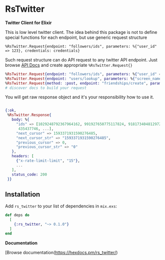 # RsTwitter

**Twitter Client for Elixir**

This is low level twitter client. The idea behind this package is not to define special functions for each endpoint,
but use generic request structure

`%RsTwitter.Request{endpoint: "followers/ids", parameters: %{"user_id" => 123}, credentials: credentials}`


Such request structure can do API request to any twitter API endpoint.
Just browse [API Docs](https://developer.twitter.com/en/docs/accounts-and-users/follow-search-get-users/api-reference)
and create appropriate `%RsTwitter.Request{}`

```elixir
%RsTwitter.Request{endpoint: "followers/ids", parameters: %{"user_id" => 123}, credentials: credentials}
%RsTwitter.Request{endpoint: "users/lookup", parameters: %{"screen_name" => "radzserg"}, credentials: credentials}
%RsTwitter.Request{method: :post, endpoint: "friendships/create", parameters: %{"screen_name" => "radzserg"}, credentials: credentials}
# discover docs to build your request
```

You will get raw response object and it's your responsibility how to use it.

```elixir

{:ok,
 %RsTwitter.Response{
   body: %{
     "ids" => [1029248792367964162, 991927650775117824, 918173404812972032,
      435437746, ...],
     "next_cursor" => 1593371931590276485,
     "next_cursor_str" => "1593371931590276485",
     "previous_cursor" => 0,
     "previous_cursor_str" => "0"
   },
   headers: [
     {"x-rate-limit-limit", "15"},
     ...
   ],
   status_code: 200
 }}


```


## Installation

Add `rs_twitter` to your list of dependencies in `mix.exs`:

```elixir
def deps do
  [
    {:rs_twitter, "~> 0.1.0"}
  ]
end
```

**Documentation**

[Browse documentation(https://hexdocs.pm/rs_twitter/)
